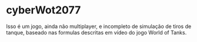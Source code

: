 # cyberWot2077
Isso é um jogo, ainda não multiplayer, e incompleto de simulação de tiros de tanque, baseado nas formulas descritas em vídeo do jogo World of Tanks.
